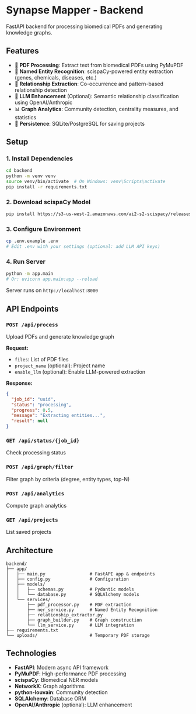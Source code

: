 # Synapse Mapper - Backend

FastAPI backend for processing biomedical PDFs and generating knowledge graphs.

## Features

- 📄 **PDF Processing**: Extract text from biomedical PDFs using PyMuPDF
- 🧬 **Named Entity Recognition**: scispaCy-powered entity extraction (genes, chemicals, diseases, etc.)
- 🔗 **Relationship Extraction**: Co-occurrence and pattern-based relationship detection
- 🤖 **LLM Enhancement** (Optional): Semantic relationship classification using OpenAI/Anthropic
- 📊 **Graph Analytics**: Community detection, centrality measures, and statistics
- 💾 **Persistence**: SQLite/PostgreSQL for saving projects

## Setup

### 1. Install Dependencies

```bash
cd backend
python -m venv venv
source venv/bin/activate  # On Windows: venv\Scripts\activate
pip install -r requirements.txt
```

### 2. Download scispaCy Model

```bash
pip install https://s3-us-west-2.amazonaws.com/ai2-s2-scispacy/releases/v0.5.4/en_core_sci_lg-0.5.4.tar.gz
```

### 3. Configure Environment

```bash
cp .env.example .env
# Edit .env with your settings (optional: add LLM API keys)
```

### 4. Run Server

```bash
python -m app.main
# Or: uvicorn app.main:app --reload
```

Server runs on `http://localhost:8000`

## API Endpoints

### `POST /api/process`
Upload PDFs and generate knowledge graph

**Request:**
- `files`: List of PDF files
- `project_name` (optional): Project name
- `enable_llm` (optional): Enable LLM-powered extraction

**Response:**
```json
{
  "job_id": "uuid",
  "status": "processing",
  "progress": 0.5,
  "message": "Extracting entities...",
  "result": null
}
```

### `GET /api/status/{job_id}`
Check processing status

### `POST /api/graph/filter`
Filter graph by criteria (degree, entity types, top-N)

### `POST /api/analytics`
Compute graph analytics

### `GET /api/projects`
List saved projects

## Architecture

```
backend/
├── app/
│   ├── main.py                 # FastAPI app & endpoints
│   ├── config.py               # Configuration
│   ├── models/
│   │   ├── schemas.py          # Pydantic models
│   │   └── database.py         # SQLAlchemy models
│   └── services/
│       ├── pdf_processor.py    # PDF extraction
│       ├── ner_service.py      # Named Entity Recognition
│       ├── relationship_extractor.py
│       ├── graph_builder.py    # Graph construction
│       └── llm_service.py      # LLM integration
├── requirements.txt
└── uploads/                    # Temporary PDF storage
```

## Technologies

- **FastAPI**: Modern async API framework
- **PyMuPDF**: High-performance PDF processing
- **scispaCy**: Biomedical NER models
- **NetworkX**: Graph algorithms
- **python-louvain**: Community detection
- **SQLAlchemy**: Database ORM
- **OpenAI/Anthropic** (optional): LLM enhancement

